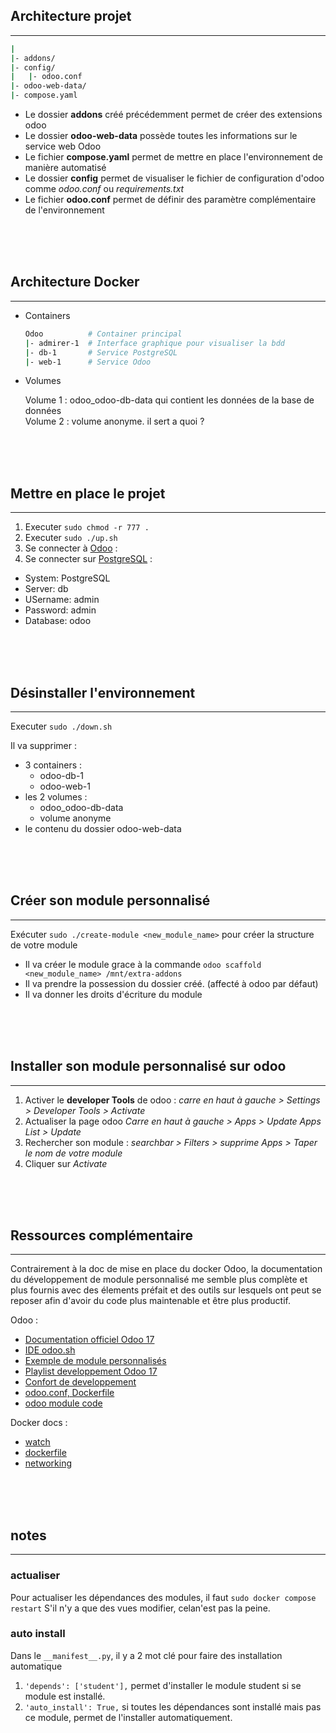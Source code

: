 ﻿## Architecture projet

---

```bash
|
|- addons/
|- config/
|   |- odoo.conf
|- odoo-web-data/
|- compose.yaml
```

- Le dossier **addons** créé précédemment permet de créer des extensions odoo
- Le dossier **odoo-web-data** possède toutes les informations sur le service web Odoo
- Le fichier **compose.yaml** permet de mettre en place l'environnement de manière automatisé
- Le dossier **config** permet de visualiser le fichier de configuration d'odoo comme _odoo.conf_ ou _requirements.txt_
- Le fichier **odoo.conf** permet de définir des paramètre complémentaire de l'environnement

<br>
<br>
<br>

## Architecture Docker

---

- Containers

  ```bash
  Odoo          # Container principal
  |- admirer-1  # Interface graphique pour visualiser la bdd
  |- db-1       # Service PostgreSQL
  |- web-1      # Service Odoo
  ```

- Volumes

  Volume 1 : odoo_odoo-db-data qui contient les données de la base de données  
  Volume 2 : volume anonyme. il sert a quoi ?

<br>
<br>
<br>

## Mettre en place le projet

---

1. Executer `sudo chmod -r 777 .`
2. Executer `sudo ./up.sh`
3. Se connecter à [Odoo](http://localhost:8069/) :
4. Se connecter sur [PostgreSQL](http://localhost:8070/) :

- System: PostgreSQL
- Server: db
- USername: admin
- Password: admin
- Database: odoo

<br>
<br>
<br>

## Désinstaller l'environnement

---

Executer `sudo ./down.sh`

Il va supprimer :

- 3 containers : 
  - odoo-db-1
  - odoo-web-1
- les 2 volumes :
  - odoo_odoo-db-data
  - volume anonyme
- le contenu du dossier odoo-web-data

<br>
<br>
<br>

## Créer son module personnalisé

---

Exécuter `sudo ./create-module <new_module_name>` pour créer la structure de votre module
- Il va créer le module grace à la commande `odoo scaffold <new_module_name> /mnt/extra-addons`
- Il va prendre la possession du dossier créé. (affecté à odoo par défaut)
- Il va donner les droits d'écriture du module

<br>
<br>
<br>

## Installer son module personnalisé sur odoo

---

1. Activer le **developer Tools** de odoo : _carre en haut à gauche > Settings > Developer Tools > Activate_
2. Actualiser la page odoo _Carre en haut à gauche > Apps > Update Apps List > Update_
3. Rechercher son module : _searchbar > Filters > supprime Apps > Taper le nom de votre module_
4. Cliquer sur _Activate_

<br>
<br>
<br>

## Ressources complémentaire

---

Contrairement à la doc de mise en place du docker Odoo, la documentation du développement de module personnalisé me semble plus complète et plus fournis avec des élements préfait et des outils sur lesquels ont peut se reposer afin d'avoir du code plus maintenable et être plus productif.

Odoo :

- [Documentation officiel Odoo 17](https://www.odoo.com/documentation/17.0/)
- [IDE odoo.sh](https://youtu.be/QuNsa9n9PMg)
- [Exemple de module personnalisés](https://github.com/er-harsh-dhaduk/odoo-training/tree/16.0/custom_addons)
- [Playlist developpement Odoo 17](https://www.youtube.com/playlist?list=PLAR8TpPnVeTTt2EpERduzawPjD4ToMtvc)
- [Confort de developpement](https://apps.odoo.com/apps/modules/17.0/odoo_python_pip_install_library/)
- [odoo.conf, Dockerfile](https://github.com/odoo/docker/tree/master/17.0)
- [odoo module code](https://github.com/odoo/odoo/tree/17.0/addons)

Docker docs :

- [watch](https://docs.docker.com/language/python/develop/)
- [dockerfile](https://docs.docker.com/reference/dockerfile/)
- [networking](https://docs.docker.com/compose/networking/)

<br>
<br>
<br>

## notes

---

### actualiser

Pour actualiser les dépendances des modules, il faut `sudo docker compose restart`
S'il n'y a que des vues modifier, celan'est pas la peine.

### auto install

Dans le `__manifest__.py`, il y a 2 mot clé pour faire des installation automatique

1. `'depends': ['student'],` permet d'installer le module student si se module est installé.
2. `'auto_install': True,` si toutes les dépendances sont installé mais pas ce module, permet de l'installer automatiquement.
